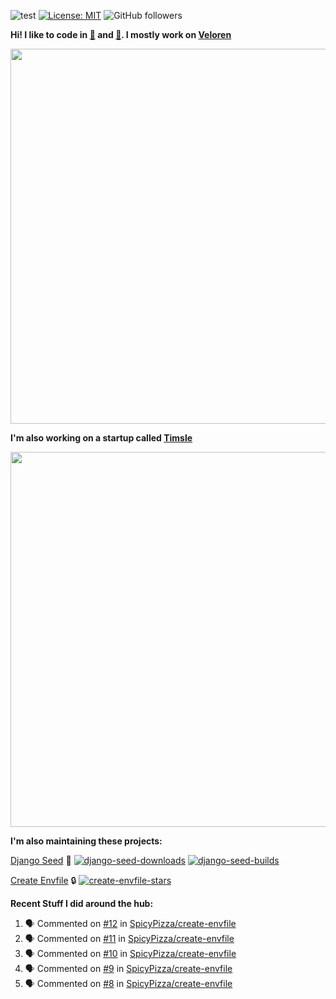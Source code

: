 ![test](https://hits.seeyoufarm.com/api/count/incr/badge.svg?url=https://github.com/AngelOnFira)
[![License: MIT](https://img.shields.io/badge/License-MIT-yellow.svg)](https://opensource.org/licenses/MIT)
![GitHub followers](https://img.shields.io/github/followers/angelonfira?style=social)

**Hi! I like to code in [:crab:](https://www.rust-lang.org/) and [:snake:](https://www.python.org/). I mostly work on [Veloren](https://veloren.net)**

<p align="center">
  <img width="600" src="https://media.discordapp.net/attachments/444005079410802699/730566298073038949/rsz_5f0656b6aa176.png">
</p>

**I'm also working on a startup called [Timsle](https://timsle.com)**

<p align="center">
  <img width="600" src="https://media.discordapp.net/attachments/444005079410802699/730566842674053130/rsz_5f0657242abb4.png">
</p>

**I'm also maintaining these projects:**

[Django Seed](https://github.com/Brobin/django-seed)
:seedling:
[![django-seed-downloads](https://pepy.tech/badge/django-seed)](https://pepy.tech/project/django-seed)
[![django-seed-builds](https://github.com/Brobin/django-seed/workflows/Test/badge.svg)](https://github.com/Brobin/django-seed)

[Create Envfile](https://github.com/SpicyPizza/create-envfile)
:lock:
[![create-envfile-stars](https://img.shields.io/github/stars/SpicyPizza/create-envfile?style=social)](https://github.com/SpicyPizza/create-envfile)

**Recent Stuff I did around the hub:**

<!--START_SECTION:activity-->
1. 🗣 Commented on [#12](https://github.com/SpicyPizza/create-envfile/issues/12) in [SpicyPizza/create-envfile](https://github.com/SpicyPizza/create-envfile)
2. 🗣 Commented on [#11](https://github.com/SpicyPizza/create-envfile/issues/11) in [SpicyPizza/create-envfile](https://github.com/SpicyPizza/create-envfile)
3. 🗣 Commented on [#10](https://github.com/SpicyPizza/create-envfile/issues/10) in [SpicyPizza/create-envfile](https://github.com/SpicyPizza/create-envfile)
4. 🗣 Commented on [#9](https://github.com/SpicyPizza/create-envfile/issues/9) in [SpicyPizza/create-envfile](https://github.com/SpicyPizza/create-envfile)
5. 🗣 Commented on [#8](https://github.com/SpicyPizza/create-envfile/issues/8) in [SpicyPizza/create-envfile](https://github.com/SpicyPizza/create-envfile)
<!--END_SECTION:activity-->
